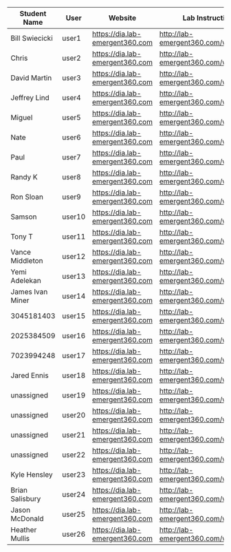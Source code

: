 Student Name | User | Website | Lab Instructions
------------ | ---------------| ---------- | -------------
Bill Swiecicki | user1 | https://dia.lab-emergent360.com | http://lab-emergent360.com/workshops/
Chris | user2 | https://dia.lab-emergent360.com | http://lab-emergent360.com/workshops/
David Martin | user3 | https://dia.lab-emergent360.com | http://lab-emergent360.com/workshops/
Jeffrey Lind | user4 | https://dia.lab-emergent360.com | http://lab-emergent360.com/workshops/
Miguel | user5 | https://dia.lab-emergent360.com | http://lab-emergent360.com/workshops/
Nate | user6 | https://dia.lab-emergent360.com | http://lab-emergent360.com/workshops/
Paul | user7 | https://dia.lab-emergent360.com | http://lab-emergent360.com/workshops/
Randy K | user8 | https://dia.lab-emergent360.com | http://lab-emergent360.com/workshops/
Ron Sloan | user9 | https://dia.lab-emergent360.com | http://lab-emergent360.com/workshops/
Samson | user10 | https://dia.lab-emergent360.com | http://lab-emergent360.com/workshops/
Tony T | user11 | https://dia.lab-emergent360.com | http://lab-emergent360.com/workshops/
Vance Middleton | user12 | https://dia.lab-emergent360.com | http://lab-emergent360.com/workshops/
Yemi Adelekan | user13 | https://dia.lab-emergent360.com | http://lab-emergent360.com/workshops/
James Ivan Miner | user14 | https://dia.lab-emergent360.com | http://lab-emergent360.com/workshops/
3045181403 | user15 | https://dia.lab-emergent360.com | http://lab-emergent360.com/workshops/
2025384509 | user16 | https://dia.lab-emergent360.com | http://lab-emergent360.com/workshops/
7023994248 | user17 | https://dia.lab-emergent360.com | http://lab-emergent360.com/workshops/
Jared Ennis | user18 | https://dia.lab-emergent360.com | http://lab-emergent360.com/workshops/
unassigned | user19 | https://dia.lab-emergent360.com | http://lab-emergent360.com/workshops/
unassigned | user20 | https://dia.lab-emergent360.com | http://lab-emergent360.com/workshops/
unassigned | user21 | https://dia.lab-emergent360.com | http://lab-emergent360.com/workshops/
unassigned | user22 | https://dia.lab-emergent360.com | http://lab-emergent360.com/workshops/
Kyle Hensley | user23 | https://dia.lab-emergent360.com | http://lab-emergent360.com/workshops/
Brian Salisbury  | user24 | https://dia.lab-emergent360.com | http://lab-emergent360.com/workshops/
Jason McDonald | user25 | https://dia.lab-emergent360.com | http://lab-emergent360.com/workshops/
Heather Mullis | user26 | https://dia.lab-emergent360.com | http://lab-emergent360.com/workshops/
